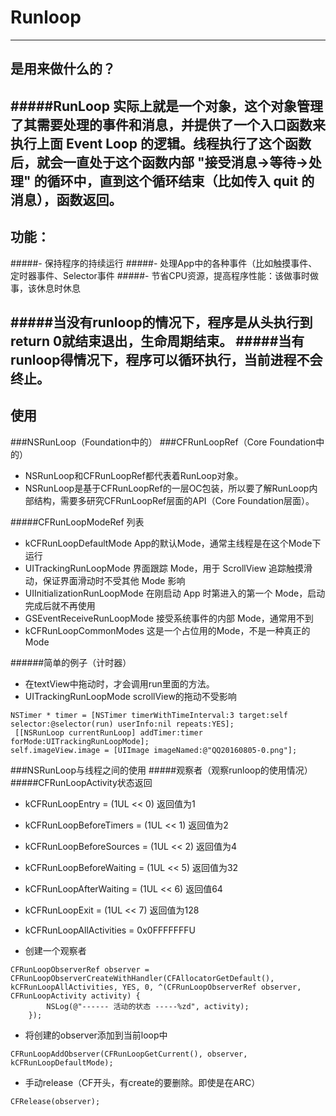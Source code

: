 # Runloop

---

## 是用来做什么的？
#####RunLoop 实际上就是一个对象，这个对象管理了其需要处理的事件和消息，并提供了一个入口函数来执行上面 Event Loop 的逻辑。线程执行了这个函数后，就会一直处于这个函数内部 "接受消息->等待->处理" 的循环中，直到这个循环结束（比如传入 quit 的消息），函数返回。
---

## 功能：
#####- 保持程序的持续运行
#####- 处理App中的各种事件（比如触摸事件、定时器事件、Selector事件
#####- 节省CPU资源，提高程序性能：该做事时做事，该休息时休息

#####当没有runloop的情况下，程序是从头执行到return 0就结束退出，生命周期结束。
#####当有runloop得情况下，程序可以循环执行，当前进程不会终止。
---

## 使用
###NSRunLoop（Foundation中的）
###CFRunLoopRef（Core Foundation中的）
- NSRunLoop和CFRunLoopRef都代表着RunLoop对象。
- NSRunLoop是基于CFRunLoopRef的一层OC包装，所以要了解RunLoop内部结构，需要多研究CFRunLoopRef层面的API（Core Foundation层面）。

#####CFRunLoopModeRef 列表
- kCFRunLoopDefaultMode <tr>App的默认Mode，通常主线程是在这个Mode下运行
- UITrackingRunLoopMode <tr>界面跟踪 Mode，用于 ScrollView 追踪触摸滑动，保证界面滑动时不受其他 Mode 影响
- UIInitializationRunLoopMode <tr> 在刚启动 App 时第进入的第一个 Mode，启动完成后就不再使用
- GSEventReceiveRunLoopMode <tr> 接受系统事件的内部 Mode，通常用不到
- kCFRunLoopCommonModes  <tr> 这是一个占位用的Mode，不是一种真正的Mode

######简单的例子（计时器）
- 在textView中拖动时，才会调用run里面的方法。
- UITrackingRunLoopMode scrollView的拖动不受影响
```
NSTimer * timer = [NSTimer timerWithTimeInterval:3 target:self selector:@selector(run) userInfo:nil repeats:YES];
 [[NSRunLoop currentRunLoop] addTimer:timer forMode:UITrackingRunLoopMode];
self.imageView.image = [UIImage imageNamed:@"QQ20160805-0.png"];
```

###NSRunLoop与线程之间的使用
#####观察者（观察runloop的使用情况）
#####CFRunLoopActivity状态返回
- kCFRunLoopEntry = (1UL << 0)   <tr>返回值为1
- kCFRunLoopBeforeTimers = (1UL << 1)    <tr>返回值为2
- kCFRunLoopBeforeSources = (1UL << 2)  <tr>返回值为4
- kCFRunLoopBeforeWaiting = (1UL << 5)  <tr>返回值为32
- kCFRunLoopAfterWaiting = (1UL << 6)   <tr>返回值64
- kCFRunLoopExit = (1UL << 7)     <tr>返回值为128
- kCFRunLoopAllActivities = 0x0FFFFFFFU

- 创建一个观察者
```
CFRunLoopObserverRef observer = CFRunLoopObserverCreateWithHandler(CFAllocatorGetDefault(), kCFRunLoopAllActivities, YES, 0, ^(CFRunLoopObserverRef observer, CFRunLoopActivity activity) {
        NSLog(@"------ 活动的状态 -----%zd", activity);
    });
```

- 将创建的observer添加到当前loop中
```
CFRunLoopAddObserver(CFRunLoopGetCurrent(), observer, kCFRunLoopDefaultMode);
```

- 手动release（CF开头，有create的要删除。即使是在ARC）
```
CFRelease(observer);
```